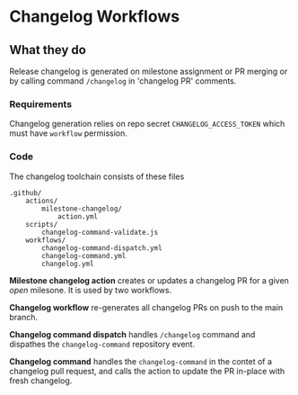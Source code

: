 # Changelog Workflows

## What they do

Release changelog is generated on milestone assignment or PR merging or by calling command
`/changelog` in 'changelog PR' comments.

### Requirements

Changelog generation relies on repo secret `CHANGELOG_ACCESS_TOKEN` which must
have `workflow` permission.

### Code

The changelog toolchain consists of these files

```
.github/
    actions/
        milestone-changelog/
            action.yml
    scripts/
        changelog-command-validate.js
    workflows/
        changelog-command-dispatch.yml
        changelog-command.yml
        changelog.yml
```

**Milestone changelog action** creates or updates a changelog PR for a given
*open* milesone. It is used by two workflows.

**Changelog workflow** re-generates all changelog PRs on push to the main
branch.

**Changelog command dispatch** handles `/changelog` command and dispathes the
`changelog-command` repository event.

**Changelog command** handles the `changelog-command` in the contet of a
changelog pull request, and calls the action to update the PR in-place with
fresh changelog.
